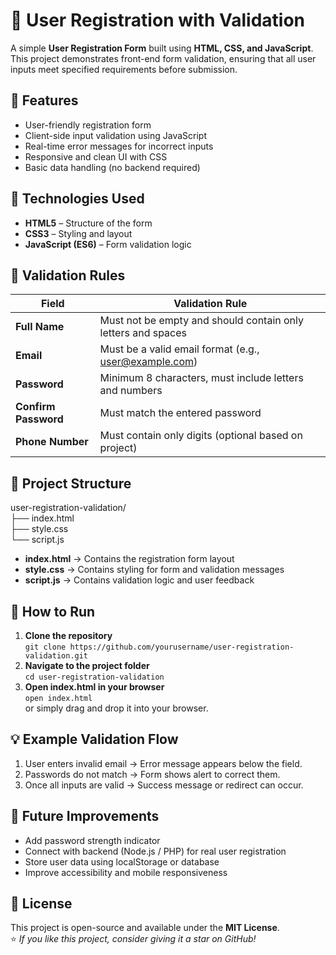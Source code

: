 # 🧾 User Registration with Validation  
A simple **User Registration Form** built using **HTML, CSS, and JavaScript**. This project demonstrates front-end form validation, ensuring that all user inputs meet specified requirements before submission.  

## 🚀 Features  
- User-friendly registration form  
- Client-side input validation using JavaScript  
- Real-time error messages for incorrect inputs  
- Responsive and clean UI with CSS  
- Basic data handling (no backend required)  

## 🧩 Technologies Used  
- **HTML5** – Structure of the form  
- **CSS3** – Styling and layout  
- **JavaScript (ES6)** – Form validation logic  

## 🧠 Validation Rules  
| Field | Validation Rule |  
|--------|------------------|  
| **Full Name** | Must not be empty and should contain only letters and spaces |  
| **Email** | Must be a valid email format (e.g., user@example.com) |  
| **Password** | Minimum 8 characters, must include letters and numbers |  
| **Confirm Password** | Must match the entered password |  
| **Phone Number** | Must contain only digits (optional based on project) |  

## 📂 Project Structure  
user-registration-validation/  
├── index.html  
├── style.css  
└── script.js  

- **index.html** → Contains the registration form layout  
- **style.css** → Contains styling for form and validation messages  
- **script.js** → Contains validation logic and user feedback  

## 🧪 How to Run  
1. **Clone the repository**  
   `git clone https://github.com/yourusername/user-registration-validation.git`  
2. **Navigate to the project folder**  
   `cd user-registration-validation`  
3. **Open index.html in your browser**  
   `open index.html`  
   or simply drag and drop it into your browser.  

## 💡 Example Validation Flow  
1. User enters invalid email → Error message appears below the field.  
2. Passwords do not match → Form shows alert to correct them.  
3. Once all inputs are valid → Success message or redirect can occur.  

## 🧰 Future Improvements  
- Add password strength indicator  
- Connect with backend (Node.js / PHP) for real user registration  
- Store user data using localStorage or database  
- Improve accessibility and mobile responsiveness  

## 📝 License  
This project is open-source and available under the **MIT License**.  
⭐ *If you like this project, consider giving it a star on GitHub!*  
